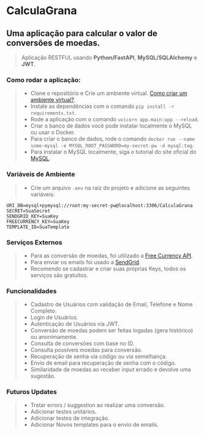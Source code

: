 # CalculaGrana

## Uma aplicação para calcular o valor de conversões de moedas.
> Aplicação RESTFUL usando <b>Python/FastAPI</b>, <b>MySQL/SQLAlchemy</b> e <b>JWT</b>.

### Como rodar a aplicação:

> - Clone o repositório e Crie um ambiente
    virtual. <a href="https://www.alura.com.br/artigos/ambientes-virtuais-em-python">Como criar um ambiente
    virtual?</a>.
> - Instale as dependências com o comando `pip install -r requirements.txt`.
> - Rode a aplicação com o comando `uvicorn app.main:app --reload`.
> - Criar o banco de dados você pode instalar localmente o MySQL ou usar o Docker.
> - Para criar o banco de dados, rode o
    comando `docker run --name some-mysql -e MYSQL_ROOT_PASSWORD=my-secret-pw -d mysql:tag`.
> - Para instalar o MySQL localmente, siga o tutorial do site oficial do <a href="https://www.mysql.com/downloads/">
    MySQL</a>.

### Variáveis de Ambiente
> - Crie um arquivo `.env` na raiz do projeto e adicione as seguintes variáveis:

```.env
URI_DB=mysql+pymysql://root:my-secret-pw@localhost:3306/CalculaGrana
SECRET=SuaSecret
SENDGRID_KEY=SuaKey
FREECURRENCY_KEY=SuaKey
TEMPLATE_ID=SuaTemplate
``` 

### Serviços Externos
> - Para as conversão de moedas, foi utilizado a <a href="https://app.freecurrencyapi.com">Free Currency API</a>.
> - Para enviar os emails foi usado a <a href="https://app.sendgrid.com">SendGrid</a>.
> - Recomendo se cadastrar e criar suas próprias Keys, todos os serviços são gratuitos.

### Funcionalidades
> - Cadastro de Usuários com validação de Email, Telefone e Nome Completo.
> - Login de Usuários.
> - Autenticação de Usuários via JWT.
> - Conversão de moedas podem ser feitas logadas (gera histórico) ou anonimamente.
> - Consulta de conversões com base no ID.
> - Consulta possíveis moedas para conversão.
> - Recuperação de senha via código ou via semelhança.
> - Envio de email para recuperação de senha com o código.
> - Similaridade de moedas ao receber input errado e devolve uma sugestão.

### Futuros Updates
> - Tratar errors / suggestion ao realizar uma conversão.
> - Adicionar testes unitários.
> - Adicionar testes de integração.
> - Adicionar Novos templates para o envio de emails.